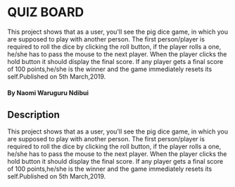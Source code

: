 # QUIZ BOARD
 This project shows that as a user, you'll see the pig dice game, in which you are supposed to play with another person. The first person/player is required to roll the dice by clicking the roll button, if the player rolls a one, he/she has to pass the mouse to the next player. When the player clicks the hold button it should display the final score. If any player gets a final score of 100 points,he/she is the winner and the game immediately resets its self.Published on 5th March,2019.
#### By Naomi Waruguru Ndibui
## Description
This project shows that as a user, you'll see the pig dice game, in which you are supposed to play with another person. The first person/player is required to roll the dice by clicking the roll button, if the player rolls a one, he/she has to pass the mouse to the next player. When the player clicks the hold button it should display the final score. If any player gets a final score of 100 points,he/she is the winner and the game immediately resets its self.Published on 5th March,2019.
